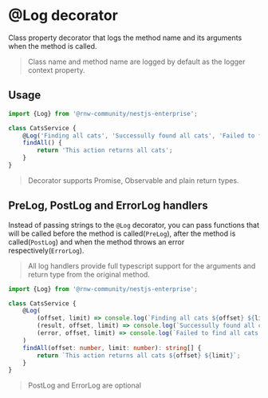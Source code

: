# @Log decorator

Class property decorator that logs the method name and its arguments when the method is called.

> Class name and method name are logged by default as the logger context property.

## Usage

```typescript
import {Log} from '@rnw-community/nestjs-enterprise';

class CatsService {
    @Log('Finding all cats', 'Successully found all cats', 'Failed to find all cats')
    findAll() {
        return 'This action returns all cats';
    }
}
```

> Decorator supports Promise, Observable and plain return types.

## PreLog, PostLog and ErrorLog handlers

Instead of passing strings to the `@Log` decorator, you can pass functions that will be called before the method is
called(`PreLog`), after the method is called(`PostLog`) and when the method throws an error respectively(`ErrorLog`).

> All log handlers provide full typescript support for the arguments and return type from the original method.

```typescript
import {Log} from '@rnw-community/nestjs-enterprise';

class CatsService {
    @Log(
        (offset, limit) => console.log(`Finding all cats ${offset} ${limit}`),
        (result, offset, limit) => console.log(`Successully found all cats ${result}, ${offset} ${limit}`),
        (error, offset, limit) => console.log(`Failed to find all cats ${offset} ${limit}`, error)
    )
    findAll(offset: number, limit: number): string[] {
        return `This action returns all cats ${offset} ${limit}`;
    }
}
```

> PostLog and ErrorLog are optional
